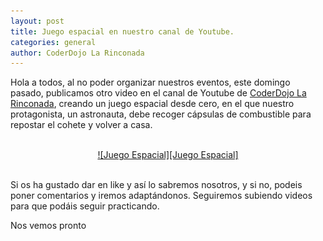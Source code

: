 ```yaml
---
layout: post
title: Juego espacial en nuestro canal de Youtube.
categories: general
author: CoderDojo La Rinconada
---
```


Hola a todos, al no poder organizar nuestros eventos, este domingo pasado, publicamos otro video en el canal de Youtube de [CoderDojo La Rinconada],  creando un juego espacial desde cero, en el que nuestro protagonista, un astronauta, debe recoger cápsulas de combustible para repostar el cohete y volver a casa.



<br>
<span style="display:block;text-align:center"><a href="https://youtu.be/56ZmPHEXlSo" target="blank">![Juego Espacial][Juego Espacial]</a></span>
<br>



Si os ha gustado dar en like y así lo sabremos nosotros, y si no, podeis poner comentarios y iremos adaptándonos. Seguiremos subiendo videos para que podáis seguir practicando. 

Nos vemos pronto
 


[Juego Espacial]: /images/juego_espacial.jpg "Juego Espacial"
[CoderDojo La Rinconada]: https://www.youtube.com/channel/UC7AelXV3QJB-nmJ_MZQudVQ






